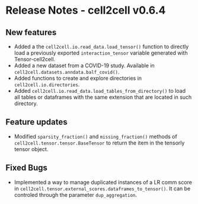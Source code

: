 # Release Notes - cell2cell v0.6.4

## New features
- Added a the ```cell2cell.io.read_data.load_tensor()``` function to directly load a previously
 exported ```interaction_tensor``` variable generated with Tensor-cell2cell.
- Added a new dataset from a COVID-19 study. Available in ```cell2cell.datasets.anndata.balf_covid()```.
- Added functions to create and explore directories in ```cell2cell.io.directories```.
- Added ```cell2cell.io.read_data.load_tables_from_directory()``` to load all tables or dataframes with the same
extension that are located in such directory.

## Feature updates
- Modified ```sparsity_fraction()``` and ```missing_fraction()``` methods of ```cell2cell.tensor.tensor.BaseTensor``` to return
the item in the tensorly tensor object.
 
## Fixed Bugs
- Implemented a way to manage duplicated instances of a LR comm score in ```cell2cell.tensor.external_scores.dataframes_to_tensor()```.
It can be controled through the parameter ```dup_aggregation```.